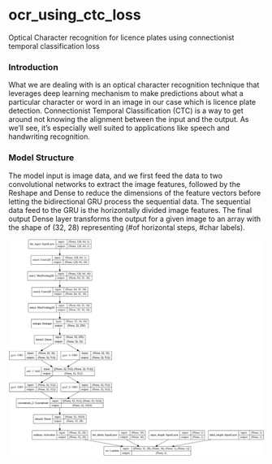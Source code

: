 # ocr_using_ctc_loss
Optical Character recognition for licence plates using connectionist temporal classification loss

### Introduction

What we are dealing with is an optical character recognition technique that leverages deep learning  mechanism to make predictions about what a particular character or word in an image in our case which is licence plate detection.
Connectionist Temporal Classification (CTC) is a way to get around not knowing the alignment between the input and the output. As we’ll see, it’s especially well suited to applications like speech and handwriting recognition.

### Model Structure

The model input is image data, and we first feed the data to two convolutional networks to extract the image features, followed by the Reshape and Dense to reduce the dimensions of the feature vectors before letting the bidirectional GRU process the sequential data. The sequential data feed to the GRU is the horizontally divided image features. The final output Dense layer transforms the output for a given image to an array with the shape of (32, 28) representing (#of horizontal steps, #char labels).
<p align="center"> 
<img src='base-model.jpg' width="800">
</p>
